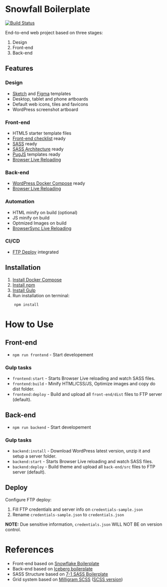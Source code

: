 # Snowfall Boilerplate
[![Build Status](https://travis-ci.org/marceloglacial/snowfall-boilerplate.svg?branch=master)](https://travis-ci.org/marceloglacial/snowfall-boilerplate)

End-to-end web project based on three stages:
1. Design 
2. Front-end
3. Back-end

## Features

### Design

 - <a href="https://www.sketchapp.com/">Sketch</a> and <a href="https://www.figma.com/">Figma</a> templates
 - Desktop, tablet and phone artboards
 - Default web icons, tiles and favicons 
 - WordPress screenshot artboard

### Front-end
- HTML5 starter template files
- <a href="https://github.com/thedaviddias/Front-End-Checklist">Front-end checklist</a> ready
- <a href="https://sass-lang.com/">SASS</a> ready
- <a href="https://sass-guidelin.es/#architecture">SASS Architecture</a> ready
- <a href="https://pugjs.com/">PugJS</a> templates ready
- <a href="https://www.browsersync.io/">Browser Live Reloading</a>

### Back-end
- <a href="https://docs.docker.com/compose/wordpress/">WordPress Docker Compose</a> ready
- <a href="https://www.browsersync.io/">Browser Live Reloading</a>

### Automation
- HTML minify on build (optional)
- JS minify on build
- Optmized Images on build
- <a href="https://www.browsersync.io/">BrowserSync Live Reloading</a>

### CI/CD
- <a href="#deploy">FTP Deploy</a> integrated


## Installation

1. <a href="https://docs.docker.com/compose/install/">Install Docker Compose</a>
2. [Install npm](https://www.npmjs.com/get-npm)
3. [Install Gulp](https://gulpjs.com)
4. Run installation on terminal: 

```terminal
    npm install 
```

# How to Use

## Front-end

- `npm run frontend` - Start developement

### Gulp tasks
- `frontend:start` - Starts Browser Live reloading and watch SASS files.
- `frontend:build` - Minify HTML/CSS/JS, Optimize images and copy do dist folder.
- `frontend:deploy` - Build and upload all `front-end/dist` files to FTP server (default).

## Back-end

- `npm run backend` - Start developement

### Gulp tasks
- `backend:install` - Download WordPress latest version, unzip it and setup a server folder.
- `backend:start` -  Starts Browser Live reloading and watch SASS files.
- `backend:deploy` -  Build theme and upload all `back-end/src` files to FTP server (default).

## Deploy

Configure FTP deploy:

1. Fill FTP credentials and server info on `credentials-sample.json` 
2. Rename `credentials-sample.json` to `credentials.json`

<strong>NOTE:</strong>
Due sensitive information, `credentials.json` WILL NOT BE on version control.


# References
- Front-end based on <a href="https://github.com/marceloglacial/snowflake-boilerplate">Snowflake Boilerplate</a> 
- Back-end based on <a href="https://github.com/marceloglacial/iceberg-boilerplate">Iceberg boilerplate</a>
- SASS Structure based on <a href="https://github.com/HugoGiraudel/sass-boilerplate">7-1 SASS Boilerplate</a> 
- Grid system based on <a href="https://milligram.io/">Milligram SCSS</a> (<a href="https://www.npmjs.com/package/milligram-scss">SCSS version</a>)
